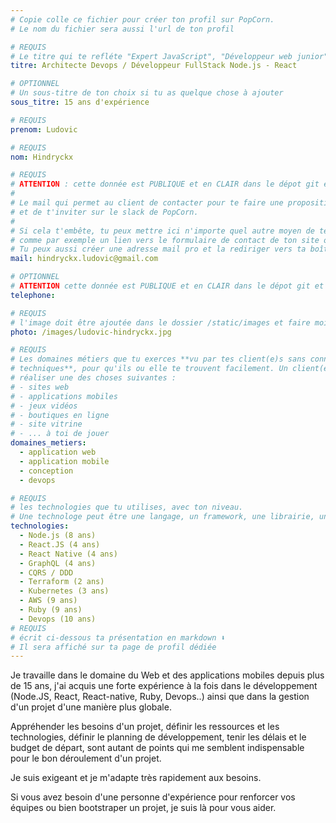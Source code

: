```yaml
---
# Copie colle ce fichier pour créer ton profil sur PopCorn.
# Le nom du fichier sera aussi l'url de ton profil

# REQUIS
# Le titre qui te refléte "Expert JavaScript", "Développeur web junior"
titre: Architecte Devops / Développeur FullStack Node.js - React

# OPTIONNEL
# Un sous-titre de ton choix si tu as quelque chose à ajouter
sous_titre: 15 ans d'expérience

# REQUIS
prenom: Ludovic

# REQUIS
nom: Hindryckx

# REQUIS
# ATTENTION : cette donnée est PUBLIQUE et en CLAIR dans le dépot git et sur le site
#
# Le mail qui permet au client de contacter pour te faire une proposition de projet
# et de t'inviter sur le slack de PopCorn.
#
# Si cela t'embête, tu peux mettre ici n'importe quel autre moyen de te contacter,
# comme par exemple un lien vers le formulaire de contact de ton site ou vers ton linkedin.
# Tu peux aussi créer une adresse mail pro et la rediriger vers ta boîte mail perso
mail: hindryckx.ludovic@gmail.com

# OPTIONNEL
# ATTENTION cette donnée est PUBLIQUE et en CLAIR dans le dépot git et sur le site
telephone:

# REQUIS
# l'image doit être ajoutée dans le dossier /static/images et faire moins de 100ko ! Sa hauteur affichée sur le site sera de 300px, elle s'adaptera comme elle peut au responsive avec du css.
photo: /images/ludovic-hindryckx.jpg

# REQUIS
# Les domaines métiers que tu exerces **vu par tes client(e)s sans connaissances
# techniques**, pour qu'ils ou elle te trouvent facilement. Un client(e) veut par exemple
# réaliser une des choses suivantes :
# - sites web
# - applications mobiles
# - jeux vidéos
# - boutiques en ligne
# - site vitrine
# - ... à toi de jouer
domaines_metiers:
  - application web
  - application mobile
  - conception
  - devops

# REQUIS
# les technologies que tu utilises, avec ton niveau.
# Une technologe peut être une langage, un framework, une librairie, un CMS ...
technologies:
  - Node.js (8 ans)
  - React.JS (4 ans)
  - React Native (4 ans)
  - GraphQL (4 ans)
  - CQRS / DDD
  - Terraform (2 ans)
  - Kubernetes (3 ans)
  - AWS (9 ans)
  - Ruby (9 ans)
  - Devops (10 ans)
# REQUIS
# écrit ci-dessous ta présentation en markdown ⬇️
# Il sera affiché sur ta page de profil dédiée
---
```


Je travaille dans le domaine du Web et des applications mobiles depuis plus de 15 ans, j'ai acquis une forte expérience à la fois dans le développement (Node.JS, React, React-native, Ruby, Devops..) ainsi que dans la gestion d'un projet d'une manière plus globale. 

Appréhender les besoins d'un projet, définir les ressources et les technologies, définir le planning de développement, tenir les délais et le budget de départ, sont autant de points qui me semblent indispensable pour le bon déroulement d'un projet.

Je suis exigeant et je m'adapte très rapidement aux besoins.

Si vous avez besoin d'une personne d'expérience pour renforcer vos équipes ou bien bootstraper un projet, je suis là pour vous aider.
